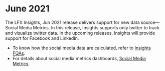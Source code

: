 # June 2021

The LFX Insights, Jun 2021 release delivers support for new data source— Social Media Metrics. In this release, Insights supports only twitter to track and visualize twitter data. In the upcoming releases, Insights will provide support for Facebook and LinkedIn.

* To know how the social media data are calculated, refer to [Insights FQAs](../insights-faqs.md#how-does-insights-collect-social-media-metrics-data).
* For details about social media metrics dashboards, [Social Media Metrics](../social-media-metrics.md).
